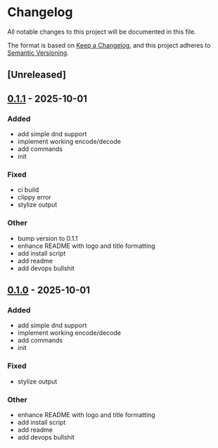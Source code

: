 # Changelog

All notable changes to this project will be documented in this file.

The format is based on [Keep a Changelog](https://keepachangelog.com/en/1.0.0/),
and this project adheres to [Semantic Versioning](https://semver.org/spec/v2.0.0.html).

## [Unreleased]

## [0.1.1](https://github.com/LeagueToolkit/ltk-tex-utils/releases/tag/v0.1.1) - 2025-10-01

### Added

- add simple dnd support
- implement working encode/decode
- add commands
- init

### Fixed

- ci build
- clippy error
- stylize output

### Other

- bump version to 0.1.1
- enhance README with logo and title formatting
- add install script
- add readme
- add devops bullshit

## [0.1.0](https://github.com/LeagueToolkit/ltk-tex-utils/releases/tag/v0.1.0) - 2025-10-01

### Added

- add simple dnd support
- implement working encode/decode
- add commands
- init

### Fixed

- stylize output

### Other

- enhance README with logo and title formatting
- add install script
- add readme
- add devops bullshit
